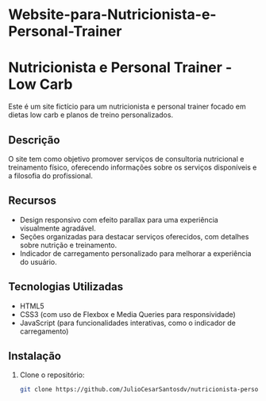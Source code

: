 # Website-para-Nutricionista-e-Personal-Trainer

# Nutricionista e Personal Trainer - Low Carb

Este é um site fictício para um nutricionista e personal trainer focado em dietas low carb e planos de treino personalizados.

## Descrição

O site tem como objetivo promover serviços de consultoria nutricional e treinamento físico, oferecendo informações sobre os serviços disponíveis e a filosofia do profissional.

## Recursos

- Design responsivo com efeito parallax para uma experiência visualmente agradável.
- Seções organizadas para destacar serviços oferecidos, com detalhes sobre nutrição e treinamento.
- Indicador de carregamento personalizado para melhorar a experiência do usuário.

## Tecnologias Utilizadas

- HTML5
- CSS3 (com uso de Flexbox e Media Queries para responsividade)
- JavaScript (para funcionalidades interativas, como o indicador de carregamento)

## Instalação

1. Clone o repositório:

   ```bash
   git clone https://github.com/JulioCesarSantosdv/nutricionista-personal-trainer.git
